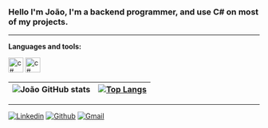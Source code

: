 ### Hello I'm João, I'm a backend programmer, and use C# on most of my projects.

<hr class="rounded" >


**Languages and tools:**

<div>
  
  <img aling="center" width="30" height="30" alt="c#" src="https://user-images.githubusercontent.com/90349332/142704694-05e1558e-0114-4537-bc16-45c1f69af57a.png">
  <img aling="center" width="30" height="30" alt="c#" src="https://user-images.githubusercontent.com/90349332/142704901-1d3ca9b3-2011-4195-88b6-4c1cbc09f47e.png">



</div>

![João GitHub stats](https://github-readme-stats.vercel.app/api?username=joaosouzaaa&show_icons=true&theme=tokyonight)   |  [![Top Langs](https://github-readme-stats.vercel.app/api/top-langs/?username=joaosouzaaa&layout=compact)](https://github.com/anuraghazra/github-readme-stats)
:-------------------------:|:-------------------------:



<hr class="rounded" >

[![Linkedin](https://img.shields.io/badge/LinkedIn-0077B5?style=for-the-badge&logo=linkedin&logoColor=white)](https://www.linkedin.com/in/jo%C3%A3o-ant%C3%B4nio-medeiros-de-souza-ab598b201/)
[![Github](https://img.shields.io/badge/GitHub-100000?style=for-the-badge&logo=github&logoColor=white)](https://github.com/joaosouzaaa)
[![Gmail](https://img.shields.io/badge/Gmail-D14836?style=for-the-badge&logo=gmail&logoColor=white)](mailto:joaoasouza982@gmail.com)










